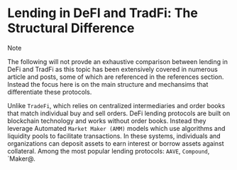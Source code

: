 
# Lending in DeFI and TradFi: The Structural Difference

> [!NOTE]  
> The following will not provde an exhaustive comparison between lending in DeFi and TradFi as this topic has been
> extensively covered in numerous article and posts, some of which are referenced in the references section. Instead 
> the focus here is on the main structure and mechansims that differentiate these protocols. 

Unlike `TradeFi`, which relies on centralized intermediaries and order books that match individual buy and sell orders. 
DeFi lending protocols are built on blockchain technology and works without order books. Instead they leverage Automated 
`Market Maker (AMM)` models which use algorithms and liquidity pools to facilitate transactions. In these systems, 
individuals and organizations can deposit assets to earn interest or borrow assets against collateral. Among the most
popular lending protocols: `AAVE`, `Compound`, `Maker@.